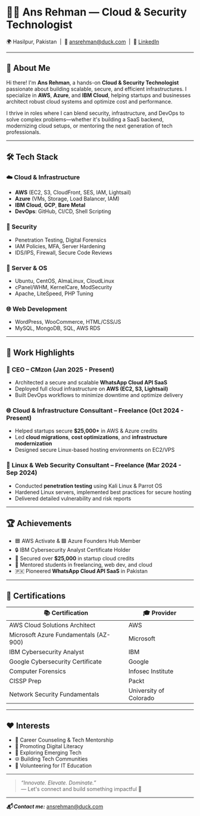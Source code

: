 # 👨‍💻 Ans Rehman — Cloud & Security Technologist

🌍 Hasilpur, Pakistan &nbsp;|&nbsp; 📧 [ansrehman@duck.com](mailto:ansrehman@duck.com) &nbsp;|&nbsp; 🔗 [LinkedIn](https://www.linkedin.com/in/ansrehmanreseacher)

---

## 🚀 About Me

Hi there! I'm **Ans Rehman**, a hands-on **Cloud & Security Technologist** passionate about building scalable, secure, and efficient infrastructures. I specialize in **AWS**, **Azure**, and **IBM Cloud**, helping startups and businesses architect robust cloud systems and optimize cost and performance.

I thrive in roles where I can blend security, infrastructure, and DevOps to solve complex problems—whether it's building a SaaS backend, modernizing cloud setups, or mentoring the next generation of tech professionals.

---

## 🛠️ Tech Stack

### ☁️ Cloud & Infrastructure
- **AWS** (EC2, S3, CloudFront, SES, IAM, Lightsail)
- **Azure** (VMs, Storage, Load Balancer, IAM)
- **IBM Cloud**, **GCP**, **Bare Metal**
- **DevOps**: GitHub, CI/CD, Shell Scripting

### 🔐 Security
- Penetration Testing, Digital Forensics
- IAM Policies, MFA, Server Hardening
- IDS/IPS, Firewall, Secure Code Reviews

### 🐧 Server & OS
- Ubuntu, CentOS, AlmaLinux, CloudLinux
- cPanel/WHM, KernelCare, ModSecurity
- Apache, LiteSpeed, PHP Tuning

### 🌐 Web Development
- WordPress, WooCommerce, HTML/CSS/JS
- MySQL, MongoDB, SQL, AWS RDS

---

## 💼 Work Highlights

### 🧠 **CEO – CMzon** (Jan 2025 - Present)
- Architected a secure and scalable **WhatsApp Cloud API SaaS**
- Deployed full cloud infrastructure on **AWS (EC2, S3, Lightsail)**
- Built DevOps workflows to minimize downtime and optimize delivery

### 🌐 **Cloud & Infrastructure Consultant – Freelance** (Oct 2024 - Present)
- Helped startups secure **$25,000+** in AWS & Azure credits
- Led **cloud migrations**, **cost optimizations**, and **infrastructure modernization**
- Designed secure Linux-based hosting environments on EC2/VPS

### 🔐 **Linux & Web Security Consultant – Freelance** (Mar 2024 - Sep 2024)
- Conducted **penetration testing** using Kali Linux & Parrot OS
- Hardened Linux servers, implemented best practices for secure hosting
- Delivered detailed vulnerability and risk reports

---

## 🏆 Achievements

- 🟦 AWS Activate & 🟩 Azure Founders Hub Member  
- 🔒 IBM Cybersecurity Analyst Certificate Holder  
- 🚀 Secured over **$25,000** in startup cloud credits  
- 📢 Mentored students in freelancing, web dev, and cloud  
- 🇵🇰 Pioneered **WhatsApp Cloud API SaaS** in Pakistan

---

## 📜 Certifications

| 📚 Certification | 🎓 Provider |
|------------------|------------|
| AWS Cloud Solutions Architect | AWS |
| Microsoft Azure Fundamentals (AZ-900) | Microsoft |
| IBM Cybersecurity Analyst | IBM |
| Google Cybersecurity Certificate | Google |
| Computer Forensics | Infosec Institute |
| CISSP Prep | Packt |
| Network Security Fundamentals | University of Colorado |

---

## ❤️ Interests

- 🧭 Career Counseling & Tech Mentorship  
- 📢 Promoting Digital Literacy  
- 🧪 Exploring Emerging Tech  
- 🌐 Building Tech Communities  
- 🤝 Volunteering for IT Education

---

> _“Innovate. Elevate. Dominate.”_  
> — Let's connect and build something impactful 🚀

---

_**📬 Contact me:**_ [ansrehman@duck.com](mailto:ansrehman@duck.com)
